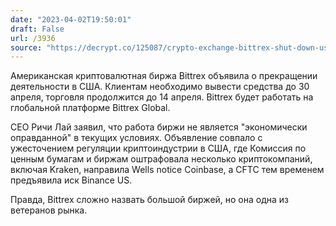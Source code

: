 ```yaml
---
date: "2023-04-02T19:50:01"
draft: False
url: /3936
source: "https://decrypt.co/125087/crypto-exchange-bittrex-shut-down-us-operations"
---
```


Американская криптовалютная биржа Bittrex объявила о прекращении деятельности в США. Клиентам необходимо вывести средства до 30 апреля, торговля продолжится до 14 апреля. Bittrex будет работать на глобальной платформе Bittrex Global.

CEO Ричи Лай заявил, что работа биржи не является "экономически оправданной" в текущих условиях. Объявление совпало с ужесточением регуляции криптоиндустрии в США, где Комиссия по ценным бумагам и биржам оштрафовала несколько криптокомпаний, включая Kraken, направила Wells notice Coinbase, а CFTC тем временем предъявила иск Binance US. 

Правда, Bittrex сложно назвать большой биржей, но она одна из ветеранов рынка.

